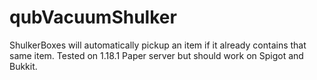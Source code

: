 # qubVacuumShulker
ShulkerBoxes will automatically pickup an item if it already contains that same item. Tested on 1.18.1 Paper server but should work on Spigot and Bukkit.
